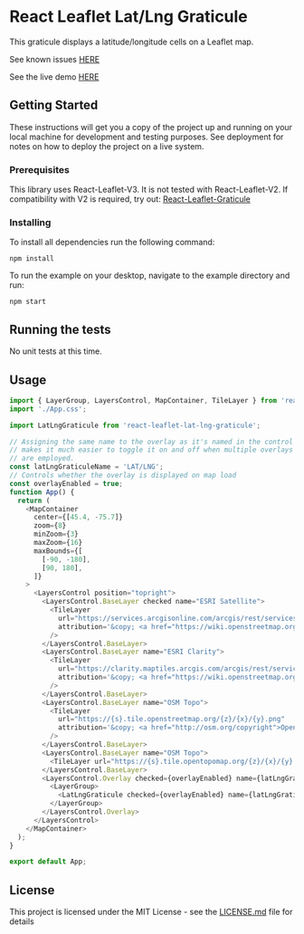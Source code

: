 # React Leaflet Lat/Lng Graticule

This graticule displays a latitude/longitude cells on a Leaflet map.

See known issues [HERE](https://github.com/dnlbaldwin/React-Leaflet-Lat-Lng-Graticule/issues)

See the live demo [HERE](https://dnlbaldwin.github.io/React-Leaflet-Lat-Lng-Graticule/)

## Getting Started

These instructions will get you a copy of the project up and running on your local machine for development and testing purposes. See deployment for notes on how to deploy the project on a live system.

### Prerequisites

This library uses React-Leaflet-V3. It is not tested with React-Leaflet-V2. If compatibility with V2 is required, try out: [React-Leaflet-Graticule](https://github.com/CraigCottingham/react-leaflet-graticule)

### Installing

To install all dependencies run the following command:

```
npm install
```

To run the example on your desktop, navigate to the example directory and run:

```
npm start
```

## Running the tests

No unit tests at this time.

## Usage

```js
import { LayerGroup, LayersControl, MapContainer, TileLayer } from 'react-leaflet';
import './App.css';

import LatLngGraticule from 'react-leaflet-lat-lng-graticule';

// Assigning the same name to the overlay as it's named in the control box
// makes it much easier to toggle it on and off when multiple overlays
// are employed.
const latLngGraticuleName = 'LAT/LNG';
// Controls whether the overlay is displayed on map load
const overlayEnabled = true;
function App() {
  return (
    <MapContainer
      center={[45.4, -75.7]}
      zoom={8}
      minZoom={3}
      maxZoom={16}
      maxBounds={[
        [-90, -180],
        [90, 180],
      ]}
    >
      <LayersControl position="topright">
        <LayersControl.BaseLayer checked name="ESRI Satellite">
          <TileLayer
            url="https://services.arcgisonline.com/arcgis/rest/services/World_Imagery/MapServer/tile/{z}/{y}/{x}"
            attribution='&copy; <a href="https://wiki.openstreetmap.org/wiki/Esri"></a> contributors'
          />
        </LayersControl.BaseLayer>
        <LayersControl.BaseLayer name="ESRI Clarity">
          <TileLayer
            url="https://clarity.maptiles.arcgis.com/arcgis/rest/services/World_Imagery/MapServer/tile/{z}/{y}/{x}"
            attribution='&copy; <a href="https://wiki.openstreetmap.org/wiki/Esri"></a> contributors'
          />
        </LayersControl.BaseLayer>
        <LayersControl.BaseLayer name="OSM Topo">
          <TileLayer
            url="https://{s}.tile.openstreetmap.org/{z}/{x}/{y}.png"
            attribution='&copy; <a href="http://osm.org/copyright">OpenStreetMap</a> contributors'
          />
        </LayersControl.BaseLayer>
        <LayersControl.BaseLayer name="OSM Topo">
          <TileLayer url="https://{s}.tile.opentopomap.org/{z}/{x}/{y}.png" attribution="OSM" />
        </LayersControl.BaseLayer>
        <LayersControl.Overlay checked={overlayEnabled} name={latLngGraticuleName}>
          <LayerGroup>
            <LatLngGraticule checked={overlayEnabled} name={latLngGraticuleName} />
          </LayerGroup>
        </LayersControl.Overlay>
      </LayersControl>
    </MapContainer>
  );
}

export default App;
```

## License

This project is licensed under the MIT License - see the [LICENSE.md](LICENSE) file for details
